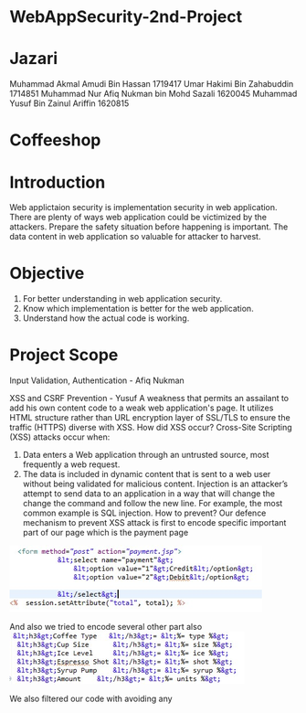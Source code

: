 # WebAppSecurity-2nd-Project
# Jazari
Muhammad Akmal Amudi Bin Hassan 1719417
Umar Hakimi Bin Zahabuddin 1714851
Muhammad Nur Afiq Nukman bin Mohd Sazali 1620045
Muhammad Yusuf Bin Zainul Ariffin 1620815

# Coffeeshop

# Introduction
Web applictaion security is implementation security in web application. There are plenty of ways web application could be victimized by the attackers. Prepare the safety situation  before happening is important. The data content in web application so valuable for attacker to harvest.

# Objective
1. For better understanding in web application security.
2. Know which implementation is better for the web application.
3. Understand how the actual code is working.

# Project Scope
Input Validation, Authentication - Afiq Nukman

XSS and CSRF Prevention - Yusuf
A weakness that permits an assailant to add his own content code to a weak web application's page. It utilizes HTML structure rather than URL encryption layer of SSL/TLS to ensure the traffic (HTTPS) diverse with XSS. 
How did XSS occur?
Cross-Site Scripting (XSS) attacks occur when:
1.	Data enters a Web application through an untrusted source, most frequently a web request.
2.	The data is included in dynamic content that is sent to a web user without being validated for malicious content.
Injection is an attacker’s attempt to send data to an application in a way that will change the change the command and follow the new line. For example, the most common example is SQL injection.
How to prevent?
Our defence mechanism to prevent XSS attack is first to encode specific important part of our page which is the payment page  
<img src="cxx1.jpg"/>

And also we tried to encode several other part also
<img src="cxx2.jpg"/>
 
We also filtered our code with avoiding any <script> tag to sanitize the website and make it safe HTML. We also planned to use HttpOnly attribute to flag cookies but got a few problem with the nginx. 
CSRF prevention.
We are implementing reauthenticate measure for another session that the user want to use, like maybank apps.Preventing XSS attack is also a good measure to prevent CSRF attack.


Database Security Principles - Umar Hakimi

  For the database security principle, the prevention that I used to tighten the database security is preventing a SQL Injection. From my understanding from this course is that one way of a SQL injection was done is through a user/attacker entering an input that contains a script which mimics the query statement of the database to manipulate the database. For example, the attacker can enter “Delete userID from Table;”  as username login and those strings will execute that SQL command. For this, I’ve placed patterns for inputs to avoid any SQL command to be executed. For example, for the username, the pattern required the username to not include any special character except ’space’, which most SQL commands need the “ ; ” for them to be executed.  

  As for the database server, I enhance it with stored procedure. This is to ensure that the data that was called were coming from  the procedure instead of the database itself. This can help me secure the properties of the database to avoid the attacker knowing the name where each data stored. Through this method, I also can avoid sql injection and Insecure Direct Object Reference due to different names for data request and the real database.


Authorization, File Security Principle - Akmal Amudi
In Authorization, we make separated role for sepaeated duties. For user, they only can view from user side and admin side, they only can view from administration side. By doing this, we manage to do mappling application roles to application server groups. Map the role of user login defined in the application to the group of user defined on the Application Server by adding a security-role-mapping element to the sun-web.xml runtime deployment descriptor file. We create another xml file mapping with user login page.

For File Security Principle,
To prevent from file leaks, using doPost to pass sensitive data or to protect it.
We hardening our web server by configure Tomcat to support SSL or https. This to help to reduce of the server. Setting started from command prompt.
